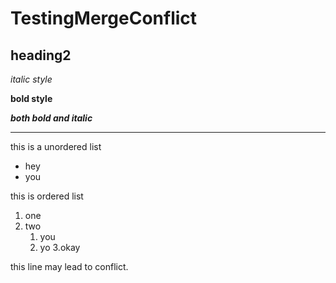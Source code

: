 # TestingMergeConflict

## heading2

*italic style*

**bold style**

***both bold and italic***

---

this is a unordered list

* hey
* you

this is ordered list 

1. one 
2. two
	1. you
	2. yo
3.okay


this line may lead to conflict.

